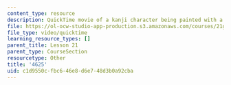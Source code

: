 ```yaml
---
content_type: resource
description: QuickTime movie of a kanji character being painted with a brush.
file: https://ol-ocw-studio-app-production.s3.amazonaws.com/courses/21g-504-japanese-iv-spring-2009/c1d9550cfbc646e8d6e748d3b0a92cba_4625.mov
file_type: video/quicktime
learning_resource_types: []
parent_title: Lesson 21
parent_type: CourseSection
resourcetype: Other
title: '4625'
uid: c1d9550c-fbc6-46e8-d6e7-48d3b0a92cba
---
```

